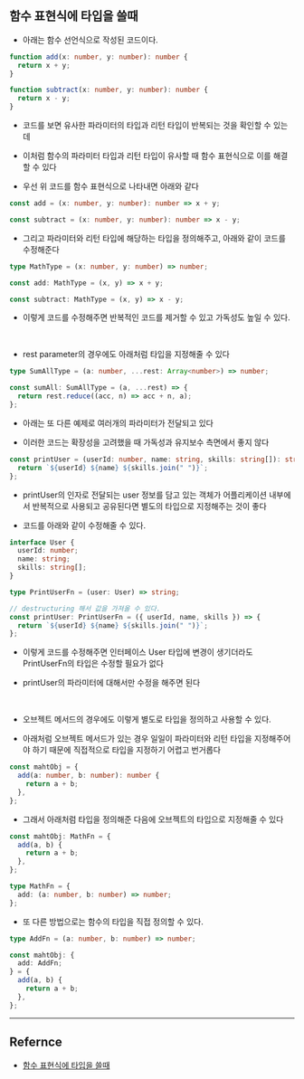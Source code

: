 ## 함수 표현식에 타입을 쓸때

- 아래는 함수 선언식으로 작성된 코드이다.

```ts
function add(x: number, y: number): number {
  return x + y;
}

function subtract(x: number, y: number): number {
  return x - y;
}
```

- 코드를 보면 유사한 파라미터의 타입과 리턴 타입이 반복되는 것을 확인할 수 있는데

- 이처럼 함수의 파라미터 타입과 리턴 타입이 유사할 때 함수 표현식으로 이를 해결할 수 있다

- 우선 위 코드를 함수 표현식으로 나타내면 아래와 같다

```ts
const add = (x: number, y: number): number => x + y;

const subtract = (x: number, y: number): number => x - y;
```

- 그리고 파라미터와 리턴 타입에 해당하는 타입을 정의해주고, 아래와 같이 코드를 수정해준다

```ts
type MathType = (x: number, y: number) => number;

const add: MathType = (x, y) => x + y;

const subtract: MathType = (x, y) => x - y;
```

- 이렇게 코드를 수정해주면 반복적인 코드를 제거할 수 있고 가독성도 높일 수 있다.

<br/>

- rest parameter의 경우에도 아래처럼 타입을 지정해줄 수 있다

```ts
type SumAllType = (a: number, ...rest: Array<number>) => number;

const sumAll: SumAllType = (a, ...rest) => {
  return rest.reduce((acc, n) => acc + n, a);
};
```

- 아래는 또 다른 예제로 여러개의 파라미터가 전달되고 있다

- 이러한 코드는 확장성을 고려했을 때 가독성과 유지보수 측면에서 좋지 않다

```ts
const printUser = (userId: number, name: string, skills: string[]): string => {
  return `${userId} ${name} ${skills.join(" ")}`;
};
```

- printUser의 인자로 전달되는 user 정보를 담고 있는 객체가 어플리케이션 내부에서 반복적으로 사용되고 공유된다면 별도의 타입으로 지정해주는 것이 좋다

- 코드를 아래와 같이 수정해줄 수 있다.

```ts
interface User {
  userId: number;
  name: string;
  skills: string[];
}

type PrintUserFn = (user: User) => string;

// destructuring 해서 값을 가져올 수 있다.
const printUser: PrintUserFn = ({ userId, name, skills }) => {
  return `${userId} ${name} ${skills.join(" ")}`;
};
```

- 이렇게 코드를 수정해주면 인터페이스 User 타입에 변경이 생기더라도 PrintUserFn의 타입은 수정할 필요가 없다

- printUser의 파라미터에 대해서만 수정을 해주면 된다

<br/>

- 오브젝트 메서드의 경우에도 이렇게 별도로 타입을 정의하고 사용할 수 있다.

- 아래처럼 오브젝트 메서드가 있는 경우 일일이 파라미터와 리턴 타입을 지정해주어야 하기 때문에 직접적으로 타입을 지정하기 어렵고 번거롭다

```ts
const mahtObj = {
  add(a: number, b: number): number {
    return a + b;
  },
};
```

- 그래서 아래처럼 타입을 정의해준 다음에 오브젝트의 타입으로 지정해줄 수 있다

```ts
const mahtObj: MathFn = {
  add(a, b) {
    return a + b;
  },
};

type MathFn = {
  add: (a: number, b: number) => number;
};
```

- 또 다른 방법으로는 함수의 타입을 직접 정의할 수 있다.

```ts
type AddFn = (a: number, b: number) => number;

const mahtObj: {
  add: AddFn;
} = {
  add(a, b) {
    return a + b;
  },
};
```

---

## Refernce

- [함수 표현식에 타입을 쓸때](https://www.youtube.com/watch?v=FuNUjnJhT1w)
